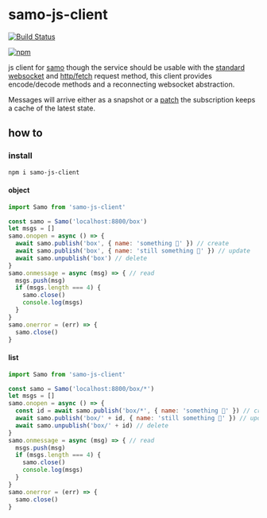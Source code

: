 # samo-js-client

[![Build Status][build-image]][build-url]


[build-url]: https://travis-ci.com/benitogf/samo-js-client
[build-image]: https://api.travis-ci.com/benitogf/samo-js-client.svg?branch=master&style=flat-square

[![npm][npm-image]][npm-url]

[npm-image]: https://img.shields.io/npm/v/samo-js-client.svg?style=flat-square
[npm-url]: https://www.npmjs.com/package/samo-js-client

js client for [samo](https://github.com/benitogf/samo) though the service should be usable with the [standard websocket](https://developer.mozilla.org/en-US/docs/Web/API/WebSocket) and [http/fetch](https://developer.mozilla.org/en-US/docs/Web/API/Fetch_API/Using_Fetch) request method, this client provides encode/decode methods and a reconnecting websocket abstraction.

Messages will arrive either as a snapshot or a [patch](https://json-patch-builder-online.github.io/) the subscription keeps a cache of the latest state.

## how to

### install
```bash
npm i samo-js-client
```

#### object
```js
import Samo from 'samo-js-client'

const samo = Samo('localhost:8800/box')
let msgs = []
samo.onopen = async () => {
  await samo.publish('box', { name: 'something 🧰' }) // create
  await samo.publish('box', { name: 'still something 💾' }) // update
  await samo.unpublish('box') // delete
}
samo.onmessage = async (msg) => { // read
  msgs.push(msg)
  if (msgs.length === 4) {
    samo.close()
    console.log(msgs)
  }
}
samo.onerror = (err) => {
  samo.close()
}
```

#### list
```js
import Samo from 'samo-js-client'

const samo = Samo('localhost:8800/box/*')
let msgs = []
samo.onopen = async () => {
  const id = await samo.publish('box/*', { name: 'something 🧰' }) // create
  await samo.publish('box/' + id, { name: 'still something 💾' }) // update
  await samo.unpublish('box/' + id) // delete
}
samo.onmessage = async (msg) => { // read
  msgs.push(msg)
  if (msgs.length === 4) {
    samo.close()
    console.log(msgs)
  }
}
samo.onerror = (err) => {
  samo.close()
}
```



